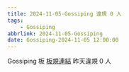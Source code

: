 ```yaml
---
title: 2024-11-05-Gossiping 違規 0 人
tags:
    - Gossiping
abbrlink: 2024-11-05-Gossiping
date: Gossiping-2024-11-05 12:00:00
---
```

Gossiping 板 [板規連結](https://www.ptt.cc/bbs/Gossiping/M.1637425085.A.07D.html)
昨天違規 0 人
